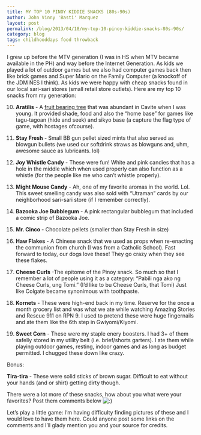 ```yaml
---
title: MY TOP 10 PINOY KIDDIE SNACKS (80s-90s)
author: John Vinny 'Basti' Marquez
layout: post
permalink: /blog/2013/04/18/my-top-10-pinoy-kiddie-snacks-80s-90s/
category: blog
tags: childhooddays food throwback
---
```

I grew up before the MTV generation (I was in HS when MTV became available in the PH) and way before the Internet Generation. As kids we played a lot of outdoor games but we also had computer games back then like brick games and Super Mario on the Family Computer (a knockoff of the JDM NES I think). As kids we were happy with cheap snacks found in our local sari-sari stores (small retail store outlets). Here are my top 10 snacks from my generation:

10. **Aratilis** -  A <a href="http://en.wikipedia.org/wiki/Muntingia" target="_blank">fruit bearing tree</a> that was abundant in Cavite when I was young. It provided shade, food and also the &#8220;home base&#8221; for games like tagu-tagoan (hide and seek) and sikyo base (a capture the flag type of game, with hostages ofcourse).

9. **Stay Fresh** - Small BB gun pellet sized mints that also served as blowgun bullets (we used our softdrink straws as blowguns and, uhm, awesome sauce as lubricants. lol)

8. **Joy Whistle Candy** - These were fun! White and pink candies that has a hole in the middle which when used properly can also function as a whistle (for the people like me who can&#8217;t whistle properly).

7. **Might Mouse Candy** - Ah, one of my favorite aromas in the world. Lol. This sweet smelling candy was also sold with &#8220;Utraman&#8221; cards by our neighborhood sari-sari store (if I remember correctly).

6. **Bazooka Joe Bubblegum** - A pink rectangular bubblegum that included a comic strip of Bazooka Joe.

5. **Mr. Cinco -** Chocolate pellets (smaller than Stay Fresh in size)

4. **Haw Flakes** - A Chinese snack that we used as props when re-enacting the communion from church (I was from a Catholic School). Fast forward to today, our dogs love these! They go crazy when they see these flakes.

3. **Cheese Curls** -The epitome of the Pinoy snack. So much so that I remember a lot of people using it as a category: &#8220;Pabili nga ako ng Cheese Curls, ung Tomi.&#8221; (I&#8217;d like to bu Cheese Curls, that Tomi) Just like Colgate became synonimous with toothpaste.

2. **Kornets** - These were high-end back in my time. Reserve for the once a month grocery list and was what we ate while watching Amazing Stories and Rescue 911 on RPN 9. I used to pretend these were huge fingernails and ate them like the 6th step in Gwiyomi/Kiyomi.

1. **Sweet Corn** - These were my staple enery boosters. I had 3+ of them safelly stored in my utility belt (i.e. brief/shorts garters). I ate them while playing outdoor games, resting, indoor games and as long as budget permitted. I chugged these down like crazy.

Bonus:

**Tira-tira** - These were solid sticks of brown sugar. Difficult to eat without your hands (and or shirt) getting dirty though.

There were a lot more of these snacks, how about you what were your favorites? Post them comments below <img src="http://johnvinnymarquez.net/wp-includes/images/smilies/icon_smile.gif" alt=":)" class="wp-smiley" /> 

Let&#8217;s play a little game: I&#8217;m having difficulty finding pictures of these and I would love to have them here. Could anyone post some links on the comments and I&#8217;ll glady mention you and your source for credits.